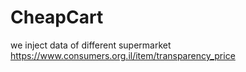 # CheapCart

we inject data of different supermarket
https://www.consumers.org.il/item/transparency_price